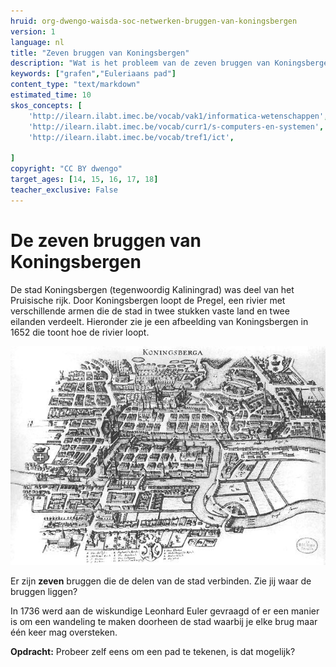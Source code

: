 ```yaml
---
hruid: org-dwengo-waisda-soc-netwerken-bruggen-van-koningsbergen
version: 1
language: nl
title: "Zeven bruggen van Koningsbergen"
description: "Wat is het probleem van de zeven bruggen van Koningsbergen en wat heeft het met grafen te maken?"
keywords: ["grafen","Euleriaans pad"]
content_type: "text/markdown"
estimated_time: 10
skos_concepts: [
    'http://ilearn.ilabt.imec.be/vocab/vak1/informatica-wetenschappen', 
    'http://ilearn.ilabt.imec.be/vocab/curr1/s-computers-en-systemen',
    'http://ilearn.ilabt.imec.be/vocab/tref1/ict',

]
copyright: "CC BY dwengo"
target_ages: [14, 15, 16, 17, 18]
teacher_exclusive: False
---
```


# De zeven bruggen van Koningsbergen

De stad Koningsbergen (tegenwoordig Kaliningrad) was deel van het Pruisische rijk. Door Koningsbergen loopt de Pregel, een rivier met verschillende armen die de stad in twee stukken vaste land en twee eilanden verdeelt. Hieronder zie je een afbeelding van Koningsbergen in 1652 die toont hoe de rivier loopt.

![](img/koningsbergen_in_1652.jpg)

Er zijn **zeven** bruggen die de delen van de stad verbinden. Zie jij waar de bruggen liggen?

In 1736 werd aan de wiskundige Leonhard Euler gevraagd of er een manier is om een wandeling te maken doorheen de stad waarbij je elke brug maar één keer mag oversteken. 

**Opdracht:** Probeer zelf eens om een pad te tekenen, is dat mogelijk?

